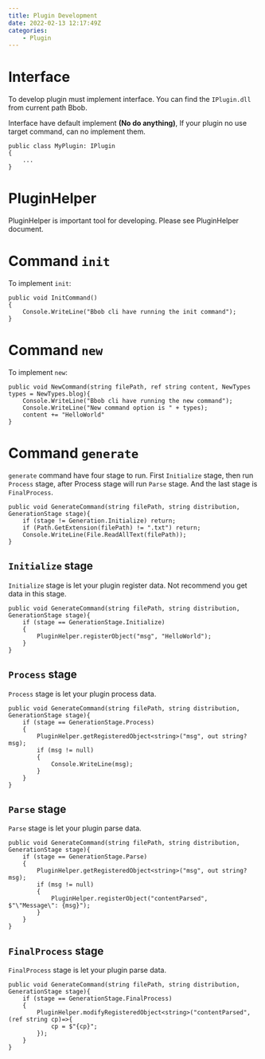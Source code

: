 ```yaml
---
title: Plugin Development
date: 2022-02-13 12:17:49Z
categories:
    - Plugin
---
```

# Interface
To develop plugin must implement interface. You can find the `IPlugin.dll` from current path Bbob.

Interface have default implement <b>(No do anything)</b>, If your plugin no use target command, can no implement them.
```
public class MyPlugin: IPlugin
{
    ...
}
```
# PluginHelper
PluginHelper is important tool for developing. Please see PluginHelper document.

# Command `init`
To implement `init`:
```
public void InitCommand()
{
    Console.WriteLine("Bbob cli have running the init command");
}
```

# Command `new`
To implement `new`:
```
public void NewCommand(string filePath, ref string content, NewTypes types = NewTypes.blog){
    Console.WriteLine("Bbob cli have running the new command");
    Console.WriteLine("New command option is " + types);
    content += "HelloWorld"
}
```

# Command `generate`
`generate` command have four stage to run. First `Initialize` stage, then run `Process` stage, after Process stage will run `Parse` stage. And the last stage is `FinalProcess`.
```
public void GenerateCommand(string filePath, string distribution, GenerationStage stage){
    if (stage != Generation.Initialize) return;
    if (Path.GetExtension(filePath) != ".txt") return;
    Console.WriteLine(File.ReadAllText(filePath));
}
```

## `Initialize` stage
`Initialize` stage is let your plugin register data. Not recommend you get data in this stage.
```
public void GenerateCommand(string filePath, string distribution, GenerationStage stage){
    if (stage == GenerationStage.Initialize)
    {
        PluginHelper.registerObject("msg", "HelloWorld");
    }
}
```

## `Process` stage
`Process` stage is let your plugin process data.
```
public void GenerateCommand(string filePath, string distribution, GenerationStage stage){
    if (stage == GenerationStage.Process)
    {
        PluginHelper.getRegisteredObject<string>("msg", out string? msg);
        if (msg != null)
        {
            Console.WriteLine(msg);
        }
    }
}
```

## `Parse` stage
`Parse` stage is let your plugin parse data.
```
public void GenerateCommand(string filePath, string distribution, GenerationStage stage){
    if (stage == GenerationStage.Parse)
    {
        PluginHelper.getRegisteredObject<string>("msg", out string? msg);
        if (msg != null)
        {
            PluginHelper.registerObject("contentParsed", $"\"Message\": {msg}");
        }
    }
}
```

## `FinalProcess` stage
`FinalProcess` stage is let your plugin parse data.
```
public void GenerateCommand(string filePath, string distribution, GenerationStage stage){
    if (stage == GenerationStage.FinalProcess)
    {
        PluginHelper.modifyRegisteredObject<string>("contentParsed", (ref string cp)=>{
            cp = $"{cp}";
        });
    }
}
```